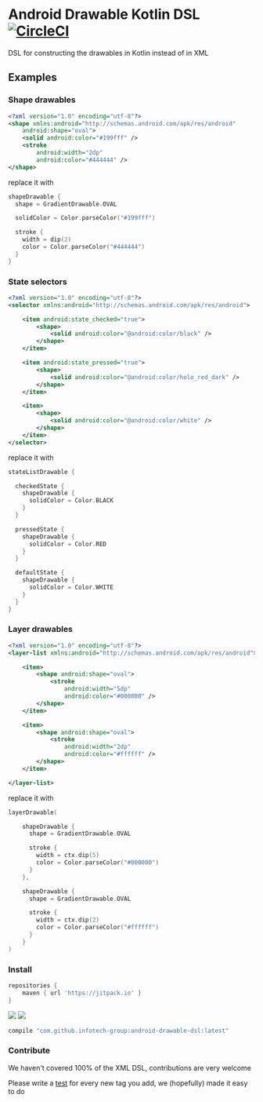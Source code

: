 # Android Drawable Kotlin DSL [![CircleCI](https://circleci.com/gh/infotech-group/android-drawable-dsl.svg?style=svg)](https://circleci.com/gh/infotech-group/android-drawable-dsl)

DSL for constructing the drawables in Kotlin instead of in XML

## Examples

### Shape drawables

```xml
<?xml version="1.0" encoding="utf-8"?>
<shape xmlns:android="http://schemas.android.com/apk/res/android"
    android:shape="oval">
    <solid android:color="#199fff" />
    <stroke
        android:width="2dp"
        android:color="#444444" />
</shape>
```

replace it with

```kotlin
shapeDrawable {
  shape = GradientDrawable.OVAL

  solidColor = Color.parseColor("#199fff")

  stroke {
    width = dip(2)
    color = Color.parseColor("#444444")
  }
}
```

### State selectors

```xml
<?xml version="1.0" encoding="utf-8"?>
<selector xmlns:android="http://schemas.android.com/apk/res/android">

    <item android:state_checked="true">
        <shape>
            <solid android:color="@android:color/black" />
        </shape>
    </item>

    <item android:state_pressed="true">
        <shape>
            <solid android:color="@android:color/holo_red_dark" />
        </shape>
    </item>

    <item>
        <shape>
            <solid android:color="@android:color/white" />
        </shape>
    </item>
</selector>
```

replace it with

```kotlin
stateListDrawable {

  checkedState {
    shapeDrawable {
      solidColor = Color.BLACK
    }
  }

  pressedState {
    shapeDrawable {
      solidColor = Color.RED
    }
  }

  defaultState {
    shapeDrawable {
      solidColor = Color.WHITE
    }
  }
}
```

### Layer drawables

```xml
<?xml version="1.0" encoding="utf-8"?>
<layer-list xmlns:android="http://schemas.android.com/apk/res/android">

    <item>
        <shape android:shape="oval">
            <stroke
                android:width="5dp"
                android:color="#000000" />
        </shape>
    </item>

    <item>
        <shape android:shape="oval">
            <stroke
                android:width="2dp"
                android:color="#ffffff" />
        </shape>
    </item>

</layer-list>
```

replace it with

```kotlin
layerDrawable(

    shapeDrawable {
      shape = GradientDrawable.OVAL

      stroke {
        width = ctx.dip(5)
        color = Color.parseColor("#000000")
      }
    },

    shapeDrawable {
      shape = GradientDrawable.OVAL

      stroke {
        width = ctx.dip(2)
        color = Color.parseColor("#ffffff")
      }
    }
)
```

### Install

```groovy
repositories {
    maven { url 'https://jitpack.io' }
}
```

[![](https://jitpack.io/v/infotech-group/android-drawable-dsl.svg)](https://jitpack.io/#infotech-group/android-drawable-dsl)
<a href="http://www.methodscount.com/?lib=com.github.infotech-group%3Aandroid-drawable-dsl%3A0.1.0"><img src="https://img.shields.io/badge/Methods count-core: 80 | deps: 6322-e91e63.svg"/></a>

```groovy
compile "com.github.infotech-group:android-drawable-dsl:latest"
```

### Contribute

We haven't covered 100% of the XML DSL, contributions are very welcome

Please write a [test](/src/androidTest) for every new tag you add, we (hopefully) made it easy to do
